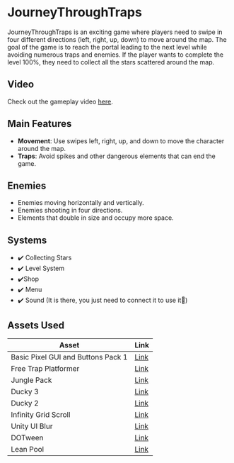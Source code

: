 # JourneyThroughTraps

JourneyThroughTraps is an exciting game where players need to swipe in four different directions (left, right, up, down) to move around the map. The goal of the game is to reach the portal leading to the next level while avoiding numerous traps and enemies. If the player wants to complete the level 100%, they need to collect all the stars scattered around the map.

## Video

Check out the gameplay video [here](https://www.youtube.com/shorts/3xAV9QlXvw8).

## Main Features

- **Movement**: Use swipes left, right, up, and down to move the character around the map.
- **Traps**: Avoid spikes and other dangerous elements that can end the game.

## Enemies

- Enemies moving horizontally and vertically.
- Enemies shooting in four directions.
- Elements that double in size and occupy more space.

## Systems

- ✔️ Collecting Stars
- ✔️ Level System
- ✔️Shop
- ✔️ Menu
- ✔️ Sound (It is there, you just need to connect it to use it🤗)

## Assets Used

| Asset | Link |
|-------|------|
| Basic Pixel GUI and Buttons Pack 1 | [Link](https://bdragon1727.itch.io/basic-pixel-gui-and-buttons-pack-1) |
| Free Trap Platformer | [Link](https://bdragon1727.itch.io/free-trap-platformer) |
| Jungle Pack | [Link](https://jesse-m.itch.io/jungle-pack) |
| Ducky 3 | [Link](https://caz-creates-games.itch.io/ducky-3) |
| Ducky 2 | [Link](https://caz-creates-games.itch.io/ducky-2) |
| Infinity Grid Scroll | [Link](https://github.com/XingHong/InfinityGridScroll) |
| Unity UI Blur | [Link](https://github.com/luluco250/unity-ui-blur) |
| DOTween | [Link](https://assetstore.unity.com/?q=dotween&orderBy=1) |
| Lean Pool | [Link](https://assetstore.unity.com/packages/tools/utilities/lean-pool-35666) |

